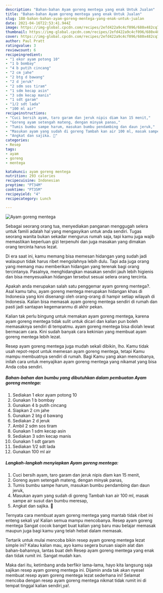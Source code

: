 ```yaml
---
description: "Bahan-bahan Ayam goreng mentega yang enak Untuk Jualan"
title: "Bahan-bahan Ayam goreng mentega yang enak Untuk Jualan"
slug: 188-bahan-bahan-ayam-goreng-mentega-yang-enak-untuk-jualan
date: 2021-04-16T22:53:41.944Z
image: https://img-global.cpcdn.com/recipes/2efd422a9c4cf096/680x482cq70/ayam-goreng-mentega-foto-resep-utama.jpg
thumbnail: https://img-global.cpcdn.com/recipes/2efd422a9c4cf096/680x482cq70/ayam-goreng-mentega-foto-resep-utama.jpg
cover: https://img-global.cpcdn.com/recipes/2efd422a9c4cf096/680x482cq70/ayam-goreng-mentega-foto-resep-utama.jpg
author: Paul Pratt
ratingvalue: 3
reviewcount: 6
recipeingredient:
- "1 ekor ayam potong 10"
- "1 b bombay"
- "4 b putih cincang"
- "2 cm jahe"
- "2 btg d bawang"
- "2 d jeruk"
- "2 sdm sos tiram"
- "1 sdm kecap asin"
- "3 sdm kecap manis"
- "1 sdt garam"
- "1/2 sdt lada"
- "100 ml air"
recipeinstructions:
- "Cuci bersih ayam, taro garam dan jeruk nipis diam kan 15 menit,"
- "Goreng ayam setengah mateng, dengan minyak panas,"
- "Tumis bumbu sampe harum, masukan bumbu pendambing dan daun jeruk,"
- "Masukan ayam yang sudah di goreng Tambah kan air 100 ml, masak sampe air susut dan bumbu meresap,"
- "Angkat dan sajika. 🤗"
categories:
- Resep
tags:
- ayam
- goreng
- mentega

katakunci: ayam goreng mentega 
nutrition: 293 calories
recipecuisine: Indonesian
preptime: "PT34M"
cooktime: "PT35M"
recipeyield: "4"
recipecategory: Lunch

---
```



![Ayam goreng mentega](https://img-global.cpcdn.com/recipes/2efd422a9c4cf096/680x482cq70/ayam-goreng-mentega-foto-resep-utama.jpg)

Sebagai seorang orang tua, menyediakan panganan menggugah selera untuk famili adalah hal yang mengasyikan untuk anda sendiri. Tugas seorang  wanita bukan sekadar mengurus rumah saja, tapi kamu juga wajib memastikan keperluan gizi terpenuhi dan juga masakan yang dimakan orang tercinta harus lezat.

Di era  saat ini, kamu memang bisa memesan hidangan yang sudah jadi walaupun tidak harus ribet mengolahnya lebih dulu. Tapi ada juga orang yang memang mau memberikan hidangan yang terenak bagi orang tercintanya. Pasalnya, menghidangkan masakan sendiri jauh lebih higienis dan bisa menyesuaikan hidangan tersebut sesuai selera orang tercinta. 



Apakah anda merupakan salah satu penggemar ayam goreng mentega?. Asal kamu tahu, ayam goreng mentega merupakan hidangan khas di Indonesia yang kini disenangi oleh orang-orang di hampir setiap wilayah di Indonesia. Kalian bisa memasak ayam goreng mentega sendiri di rumah dan pasti jadi santapan kegemaranmu di akhir pekan.

Kalian tak perlu bingung untuk memakan ayam goreng mentega, karena ayam goreng mentega tidak sulit untuk dicari dan kalian pun boleh memasaknya sendiri di tempatmu. ayam goreng mentega bisa diolah lewat bermacam cara. Kini sudah banyak cara kekinian yang membuat ayam goreng mentega lebih lezat.

Resep ayam goreng mentega juga mudah sekali dibikin, lho. Kamu tidak usah repot-repot untuk memesan ayam goreng mentega, tetapi Kamu mampu membuatnya sendiri di rumah. Bagi Kamu yang akan mencobanya, inilah cara untuk menyajikan ayam goreng mentega yang nikamat yang bisa Anda coba sendiri.

<!--inarticleads1-->

##### Bahan-bahan dan bumbu yang dibutuhkan dalam pembuatan Ayam goreng mentega:

1. Sediakan 1 ekor ayam potong 10
1. Gunakan 1 b bombay
1. Gunakan 4 b putih cincang
1. Siapkan 2 cm jahe
1. Gunakan 2 btg d bawang
1. Sediakan 2 d jeruk
1. Ambil 2 sdm sos tiram
1. Gunakan 1 sdm kecap asin
1. Sediakan 3 sdm kecap manis
1. Gunakan 1 sdt garam
1. Sediakan 1/2 sdt lada
1. Gunakan 100 ml air




<!--inarticleads2-->

##### Langkah-langkah menyiapkan Ayam goreng mentega:

1. Cuci bersih ayam, taro garam dan jeruk nipis diam kan 15 menit,
1. Goreng ayam setengah mateng, dengan minyak panas,
1. Tumis bumbu sampe harum, masukan bumbu pendambing dan daun jeruk,
1. Masukan ayam yang sudah di goreng Tambah kan air 100 ml, masak sampe air susut dan bumbu meresap,
1. Angkat dan sajika. 🤗




Ternyata cara membuat ayam goreng mentega yang mantab tidak ribet ini enteng sekali ya! Kalian semua mampu mencobanya. Resep ayam goreng mentega Sangat cocok banget buat kalian yang baru mau belajar memasak maupun juga bagi kamu yang telah hebat dalam memasak.

Tertarik untuk mulai mencoba bikin resep ayam goreng mentega lezat simple ini? Kalau kalian mau, ayo kamu segera buruan siapin alat dan bahan-bahannya, lantas buat deh Resep ayam goreng mentega yang enak dan tidak rumit ini. Sangat mudah kan. 

Maka dari itu, ketimbang anda berfikir lama-lama, hayo kita langsung saja sajikan resep ayam goreng mentega ini. Dijamin anda tak akan nyesel membuat resep ayam goreng mentega lezat sederhana ini! Selamat mencoba dengan resep ayam goreng mentega nikmat tidak rumit ini di tempat tinggal kalian sendiri,ya!.

